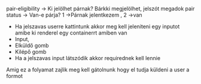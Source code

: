 
pair-eligibility -> Ki jelölhet párnak? Bárkki megjelölhet, jelszót megadok
pair status -> Van-e párja? 
  1 ->Párnak jelentkezem ,
  2 ->van


- Ha jelszavas userre kattintunk akkor meg kell jeleniteni egy inputot amibe ki renderel egy containerrt amiben van
 - Input,
 - Elküldő gomb
 - Kilépő gomb
- Ha a jelszavas input látszódik akkor requirednek kell lennie 

Amig ez a folyamat zajlik meg kell gátolnunk hogy el tudja küldeni a user a formot
